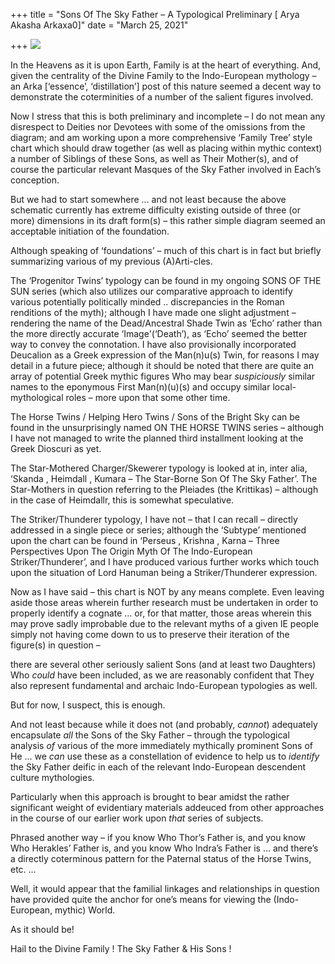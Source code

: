 +++
title = "Sons Of The Sky Father – A Typological Preliminary [ Arya Akasha Arkaxa0]"
date = "March 25, 2021"

+++
![](https://aryaakasha.files.wordpress.com/2021/03/arya-akasha-sons-of-the-sky-father-typology-diagram.png?w=1024)

In the Heavens as it is upon Earth, Family is at the heart of
everything. And, given the centrality of the Divine Family to the
Indo-European mythology – an Arka \[‘essence’, ‘distillation’\] post of
this nature seemed a decent way to demonstrate the coterminities of a
number of the salient figures involved.

Now I stress that this is both preliminary and incomplete – I do not
mean any disrespect to Deities nor Devotees with some of the omissions
from the diagram; and am working upon a more comprehensive ‘Family Tree’
style chart which should draw together (as well as placing within mythic
context) a number of Siblings of these Sons, as well as Their Mother(s),
and of course the particular relevant Masques of the Sky Father involved
in Each’s conception.

But we had to start somewhere … and not least because the above
schematic currently has extreme difficulty existing outside of three (or
more) dimensions in its draft form(s) – this rather simple diagram
seemed an acceptable initiation of the foundation.

Although speaking of ‘foundations’ – much of this chart is in fact but
briefly summarizing various of my previous (A)Arti-cles.

The ‘Progenitor Twins’ typology can be found in my ongoing SONS OF THE
SUN series (which also utilizes our comparative approach to identify
various potentially politically minded .. discrepancies in the Roman
renditions of the myth); although I have made one slight adjustment –
rendering the name of the Dead/Ancestral Shade Twin as ‘Echo’ rather
than the more directly accurate ‘Image'(‘Death’), as ‘Echo’ seemed the
better way to convey the connotation. I have also provisionally
incorporated Deucalion as a Greek expression of the Man(n)u(s) Twin, for
reasons I may detail in a future piece; although it should be noted that
there are quite an array of potential Greek mythic figures Who may bear
*suspiciously* similar names to the eponymous First Man(n)(u)(s) and
occupy similar local-mythological roles – more upon that some other
time.

The Horse Twins / Helping Hero Twins / Sons of the Bright Sky can be
found in the unsurprisingly named ON THE HORSE TWINS series – although I
have not managed to write the planned third installment looking at the
Greek Dioscuri as yet.

The Star-Mothered Charger/Skewerer typology is looked at in, inter alia,
‘Skanda , Heimdall , Kumara – The Star-Borne Son Of The Sky Father’. The
Star-Mothers in question referring to the Pleiades (the Krittikas) –
although in the case of Heimdallr, this is somewhat speculative.

The Striker/Thunderer typology, I have not – that I can recall –
directly addressed in a single piece or series; although the ‘Subtype’
mentioned upon the chart can be found in ‘Perseus , Krishna , Karna –
Three Perspectives Upon The Origin Myth Of The Indo-European
Striker/Thunderer’, and I have produced various further works which
touch upon the situation of Lord Hanuman being a Striker/Thunderer
expression.

Now as I have said – this chart is NOT by any means complete. Even
leaving aside those areas wherein further research must be undertaken in
order to properly identify a cognate … or, for that matter, those areas
wherein this may prove sadly improbable due to the relevant myths of a
given IE people simply not having come down to us to preserve their
iteration of the figure(s) in question –

there are several other seriously salient Sons (and at least two
Daughters) Who *could* have been included, as we are reasonably
confident that They also represent fundamental and archaic Indo-European
typologies as well.

But for now, I suspect, this is enough.

And not least because while it does not (and probably, *cannot*)
adequately encapsulate *all* the Sons of the Sky Father – through the
typological analysis *of* various of the more immediately mythically
prominent Sons of He … we *can* use these as a constellation of evidence
to help us to *identify* the Sky Father deific in each of the relevant
Indo-European descendent culture mythologies.

Particularly when this approach is brought to bear amidst the rather
significant weight of evidentiary materials addeuced from other
approaches in the course of our earlier work upon *that* series of
subjects.

Phrased another way – if you know Who Thor’s Father is, and you know Who
Herakles’ Father is, and you know Who Indra’s Father is … and there’s a
directly coterminous pattern for the Paternal status of the Horse Twins,
etc. …

Well, it would appear that the familial linkages and relationships in
question have provided quite the anchor for one’s means for viewing the
(Indo-European, mythic) World.

As it should be!

Hail to the Divine Family ! The Sky Father & His Sons !
